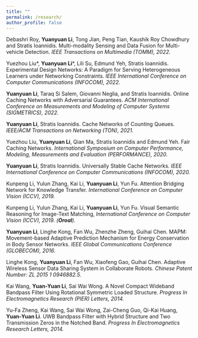 ```yaml
---
title: ""
permalink: /research/
author_profile: false
---
```


Debashri Roy, **Yuanyuan Li**, Tong Jian, Peng Tian, Kaushik Roy Chowdhury and Stratis Ioannidis. Multi-modality Sensing and Data Fusion for Multi-vehicle Detection. *IEEE Transactions on Multimedia (TOMM), 2022.*

Yuezhou Liu*, **Yuanyuan Li***, Lili Su, Edmund Yeh, Stratis Ioannidis. Experimental Design Networks: A Paradigm for Serving Heterogeneous Learners under Networking Constraints. *IEEE International Conference on Computer Communications (INFOCOM), 2022.*

**Yuanyuan Li**, Taraq Si Salem, Giovanni Neglia, and Stratis Ioannidis. Online Caching Networks with Adversarial Guarantees. *ACM International Conference on Measurements and Modeling of Computer Systems (SIGMETRICS), 2022.*

**Yuanyuan Li**, Stratis Ioannidis. Cache Networks of Counting Queues. *IEEE/ACM Transactions on Networking (TON), 2021.*

Yuezhou Liu, **Yuanyuan Li**, Qian Ma, Stratis Ioannidis and Edmund Yeh. Fair Caching Networks. *International Symposium on Computer Performance, Modeling, Measurements and Evaluation (PERFORMANCE), 2020.*

**Yuanyuan Li**, Stratis Ioannidis. Universally Stable Cache Networks. *IEEE International Conference on Computer Communications (INFOCOM), 2020.*

Kunpeng Li, Yulun Zhang, Kai Li, **Yuanyuan Li**, Yun Fu. Attention Bridging Network for Knowledge Transfer. *International Conference on Computer Vision (ICCV), 2019.*

Kunpeng Li, Yulun Zhang, Kai Li, **Yuanyuan Li**, Yun Fu. Visual Semantic Reasoning for Image-Text Matching, *International Conference on Computer Vision (ICCV), 2019. (**Oroal**).*


**Yuanyuan Li**, Linghe Kong, Fan Wu, Zhenzhe Zheng, Guihai Chen. MAPM: Movement-based Adaptive Prediction Mechanism for Energy Conservation in Body Sensor Networks. *IEEE Global Communications Conference (GLOBECOM), 2016.*

Linghe Kong, **Yuanyuan Li**, Fan Wu, Xiaofeng Gao, Guihai Chen. Adaptive Wireless Sensor Data Sharing System in Collaborate Robots. *Chinese Patent Number: ZL 2015 1 0946882.5.*

Kai Wang, **Yuan-Yuan Li**, Sai Wai Wong. A Novel Compact Wideband Bandpass Filter Using Rotational Symmetric Loaded Structure. *Progress In Electromagnetics Research (PIER) Letters, 2014.* 

Yu-Fa Zheng, Kai Wang, Sai Wai Wong, Zai-Cheng Guo, Qi-Kai Huang, **Yuan-Yuan Li**. UWB Bandpass Filter with Hybrid Structure and Two Transmission Zeros in the Notched Band. *Progress In Electromagnetics Research Letters, 2014.*
